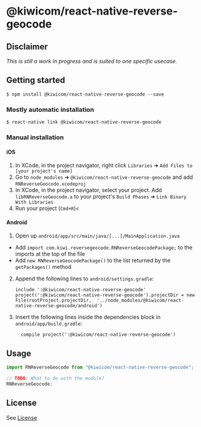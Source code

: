# @kiwicom/react-native-reverse-geocode

## Disclaimer

_This is still a work in progress and is suited to one specific usecase._

## Getting started

`$ npm install @kiwicom/react-native-reverse-geocode --save`

### Mostly automatic installation

`$ react-native link @kiwicom/react-native-reverse-geocode`

### Manual installation

#### iOS

1. In XCode, in the project navigator, right click `Libraries` ➜ `Add Files to [your project's name]`
2. Go to `node_modules` ➜ `@kiwicom/react-native-reverse-geocode` and add `RNReverseGeocode.xcodeproj`
3. In XCode, in the project navigator, select your project. Add `libRNReverseGeocode.a` to your project's `Build Phases` ➜ `Link Binary With Libraries`
4. Run your project (`Cmd+R`)<

#### Android

1. Open up `android/app/src/main/java/[...]/MainApplication.java`

- Add `import com.kiwi.reversegeocode.RNReverseGeocodePackage;` to the imports at the top of the file
- Add `new RNReverseGeocodePackage()` to the list returned by the `getPackages()` method

2. Append the following lines to `android/settings.gradle`:
   ```
   include ':@kiwicom/react-native-reverse-geocode'
   project(':@kiwicom/react-native-reverse-geocode').projectDir = new File(rootProject.projectDir, 	'../node_modules/@kiwicom/react-native-reverse-geocode/android')
   ```
3. Insert the following lines inside the dependencies block in `android/app/build.gradle`:
   ```
     compile project(':@kiwicom/react-native-reverse-geocode')
   ```

## Usage

```javascript
import RNReverseGeocode from "@kiwicom/react-native-reverse-geocode";

// TODO: What to do with the module?
RNReverseGeocode;
```

## License

See [License](./LICENSE)
